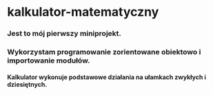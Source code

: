 # kalkulator-matematyczny

### Jest to mój pierwszy miniprojekt. 
### Wykorzystam programowanie zorientowane obiektowo i importowanie modułów.

#### Kalkulator wykonuje podstawowe działania na ułamkach zwykłych i dziesiętnych.
